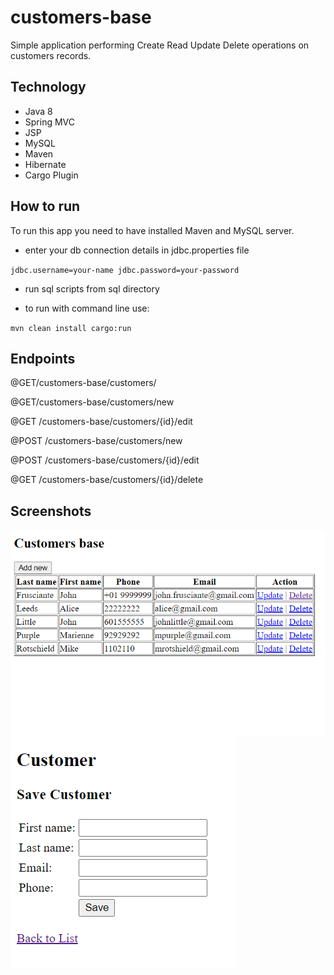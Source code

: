 # customers-base
Simple application performing Create Read Update Delete operations on customers records.

## Technology

- Java 8
- Spring MVC
- JSP
- MySQL
- Maven
- Hibernate
- Cargo Plugin

## How to run

To run this app you need to have installed Maven and MySQL server.

- enter your db connection details in jdbc.properties file

`jdbc.username=your-name
jdbc.password=your-password`

- run sql scripts from sql directory

- to run with command line use:

`mvn clean install cargo:run`

## Endpoints

@GET/customers-base/customers/

@GET/customers-base/customers/new

@GET /customers-base/customers/{id}/edit

@POST /customers-base/customers/new

@POST /customers-base/customers/{id}/edit

@GET  /customers-base/customers/{id}/delete

## Screenshots

![Screen1](screenshots/img1.PNG)
![Screen2](screenshots/img2.PNG)

